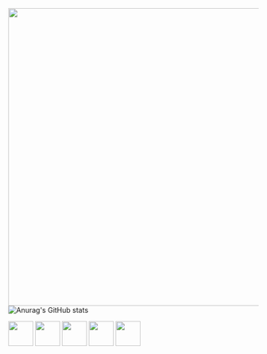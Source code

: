 <div>
  <img src="https://media.discordapp.net/attachments/1157593664831373363/1270532439676293170/542_Sem_Titulo_20240806205509.png?ex=66b40b0a&is=66b2b98a&hm=ca1abf58791536b5e70a0fa2a88ad93bc0469ed7ca66fae76abe28c5b4ca9ce2&=&format=webp&quality=lossless&width=973&height=427" width="600" aline="center"/)
  <img src ="https://media.discordapp.net/attachments/1157593664831373363/1270532439265116301/542_Sem_Titulo-1.png?ex=66b40b0a&is=66b2b98a&hm=ece998c9b33cf7f0c2db30c6a855abc9431c7e51fa527e0a369cd24f0e599ef7&=&format=webp&quality=lossless&width=427&height=427" width="300" aline="center"/)
  
  ![Anurag's GitHub stats](https://github-readme-stats.vercel.app/api?username=raniaribeeiro&show_icons=true&theme=graywhite) 
</div>

<div margin="100" aline="center">
  <img src="https://cdn.jsdelivr.net/gh/devicons/devicon@latest/icons/javascript/javascript-original.svg" height="50" width="50"/>
  <img src="https://cdn.jsdelivr.net/gh/devicons/devicon@latest/icons/css3/css3-original.svg"  height="50" width="50"/>
  <img src="https://cdn.jsdelivr.net/gh/devicons/devicon@latest/icons/html5/html5-original.svg" height="50" width="50"/>
  <img src="https://cdn.jsdelivr.net/gh/devicons/devicon@latest/icons/typescript/typescript-original.svg" height="50" width="50" />
  <img src="https://cdn.jsdelivr.net/gh/devicons/devicon@latest/icons/react/react-original.svg" height="50" width="50" />
</div>

          
